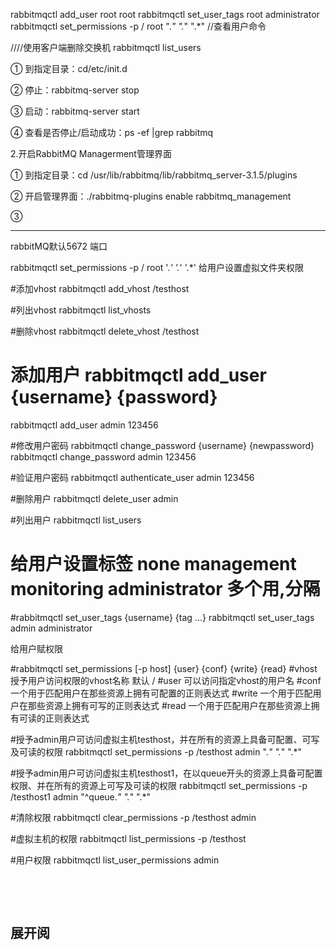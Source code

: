 rabbitmqctl add_user root root
rabbitmqctl set_user_tags root administrator
rabbitmqctl set_permissions -p / root ".*" ".*" ".*"
//查看用户命令

////使用客户端删除交换机
rabbitmqctl list_users

① 到指定目录：cd/etc/init.d

 ② 停止：rabbitmq-server stop

 ③ 启动：rabbitmq-server start

 ④ 查看是否停止/启动成功：ps -ef |grep rabbitmq
 
 
 2.开启RabbitMQ Managerment管理界面
 
 ① 到指定目录：cd /usr/lib/rabbitmq/lib/rabbitmq_server-3.1.5/plugins
 
 ② 开启管理界面：./rabbitmq-plugins enable rabbitmq_management
 
 ③ 
 
 
 *******************************************************
 rabbitMQ默认5672 端口
 
 
 rabbitmqctl  set_permissions -p / root '.*' '.*' '.*'  给用户设置虚拟文件夹权限
 
 
 
#添加vhost
rabbitmqctl add_vhost /testhost
 
 
#列出vhost
rabbitmqctl list_vhosts
 
#删除vhost
rabbitmqctl delete_vhost /testhost

# 添加用户  rabbitmqctl add_user {username} {password}
rabbitmqctl add_user admin 123456
 
#修改用户密码 rabbitmqctl change_password {username} {newpassword}
rabbitmqctl change_password admin 123456
 
#验证用户密码
rabbitmqctl authenticate_user admin 123456
 
#删除用户
rabbitmqctl delete_user admin
 
#列出用户
rabbitmqctl list_users
 
# 给用户设置标签 none management monitoring administrator 多个用,分隔
#rabbitmqctl set_user_tags {username} {tag ...}
rabbitmqctl set_user_tags admin administrator
 

给用户赋权限

 
#rabbitmqctl set_permissions [-p host] {user} {conf} {write} {read}
#vhost 授予用户访问权限的vhost名称 默认 /
#user 可以访问指定vhost的用户名
#conf 一个用于匹配用户在那些资源上拥有可配置的正则表达式
#write 一个用于匹配用户在那些资源上拥有可写的正则表达式
#read 一个用于匹配用户在那些资源上拥有可读的正则表达式
 
#授予admin用户可访问虚拟主机testhost，并在所有的资源上具备可配置、可写及可读的权限
rabbitmqctl set_permissions -p /testhost admin ".*" ".*" ".*"
 
#授予admin用户可访问虚拟主机testhost1，在以queue开头的资源上具备可配置权限、并在所有的资源上可写及可读的权限
rabbitmqctl set_permissions -p /testhost1 admin "^queue.*" ".*" ".*"
 
#清除权限
rabbitmqctl clear_permissions -p /testhost admin
 
#虚拟主机的权限
rabbitmqctl list_permissions -p /testhost
 
#用户权限
rabbitmqctl list_user_permissions admin
 

 

 

展开阅
--------------------- 